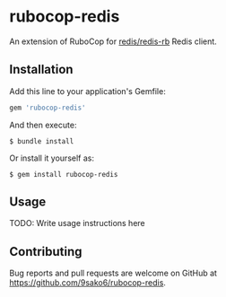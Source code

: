# rubocop-redis

An extension of RuboCop for [redis/redis-rb](https://github.com/redis/redis-rb) Redis client.

## Installation

Add this line to your application's Gemfile:

```ruby
gem 'rubocop-redis'
```

And then execute:

    $ bundle install

Or install it yourself as:

    $ gem install rubocop-redis

## Usage

TODO: Write usage instructions here

## Contributing

Bug reports and pull requests are welcome on GitHub at https://github.com/9sako6/rubocop-redis.

